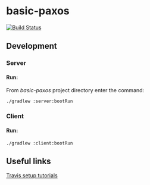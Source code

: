 # basic-paxos

[![Build Status](https://api.travis-ci.org/Ninani/basic-paxos.svg?branch=master)](https://travis-ci.org/Ninani/basic-paxos)


## Development

### Server

#### Run:
From _basic-paxos_ project directory enter the command: 

`./gradlew :server:bootRun`



### Client

#### Run:

`./gradlew :client:bootRun`



## Useful links

[Travis setup tutorials](https://docs.travis-ci.com/user/language-specific/)
